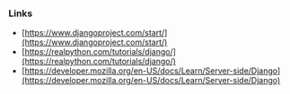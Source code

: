 

### Links
- [https://www.djangoproject.com/start/](https://www.djangoproject.com/start/)
- [https://realpython.com/tutorials/django/](https://realpython.com/tutorials/django/)
- [https://developer.mozilla.org/en-US/docs/Learn/Server-side/Django](https://developer.mozilla.org/en-US/docs/Learn/Server-side/Django)
